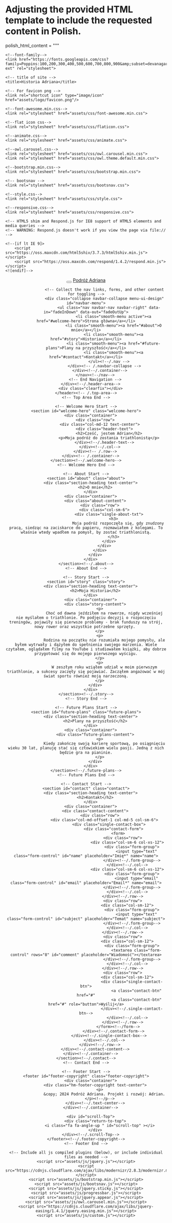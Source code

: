 # Adjusting the provided HTML template to include the requested content in Polish.
polish_html_content = """
<!doctype html>
<html class="no-js" lang="pl">

<head>
    <!-- meta data -->
    <meta charset="utf-8">
    <meta http-equiv="X-UA-Compatible" content="IE=edge">
    <meta name="viewport" content="width=device-width, initial-scale=1">
    <!-- The above 3 meta tags *must* come first in the head; any other head content must come *after* these tags -->

    <!--font-family-->
    <link href="https://fonts.googleapis.com/css?family=Poppins:100,200,300,400,500,600,700,800,900&amp;subset=devanagari,latin-ext" rel="stylesheet">
    
    <!-- title of site -->
    <title>Historia Adriana</title>

    <!-- For favicon png -->
    <link rel="shortcut icon" type="image/icon" href="assets/logo/favicon.png"/>
   
    <!--font-awesome.min.css-->
    <link rel="stylesheet" href="assets/css/font-awesome.min.css">

    <!--flat icon css-->
    <link rel="stylesheet" href="assets/css/flaticon.css">

    <!--animate.css-->
    <link rel="stylesheet" href="assets/css/animate.css">

    <!--owl.carousel.css-->
    <link rel="stylesheet" href="assets/css/owl.carousel.min.css">
    <link rel="stylesheet" href="assets/css/owl.theme.default.min.css">
    
    <!--bootstrap.min.css-->
    <link rel="stylesheet" href="assets/css/bootstrap.min.css">
    
    <!-- bootsnav -->
    <link rel="stylesheet" href="assets/css/bootsnav.css">    
    
    <!--style.css-->
    <link rel="stylesheet" href="assets/css/style.css">
    
    <!--responsive.css-->
    <link rel="stylesheet" href="assets/css/responsive.css">
    
    <!-- HTML5 shim and Respond.js for IE8 support of HTML5 elements and media queries -->
    <!-- WARNING: Respond.js doesn't work if you view the page via file:// -->
    
    <!--[if lt IE 9]>
        <script src="https://oss.maxcdn.com/html5shiv/3.7.3/html5shiv.min.js"></script>
        <script src="https://oss.maxcdn.com/respond/1.4.2/respond.min.js"></script>
    <![endif]-->

</head>

<body>
    <!-- Top Area -->
    <header class="top-area">
        <div class="header-area">
            <!-- Start Navigation -->
            <nav class="navbar navbar-default bootsnav navbar-fixed dark no-background">
                <div class="container">
                    <!-- Start Header Navigation -->
                    <div class="navbar-header">
                        <button type="button" class="navbar-toggle" data-toggle="collapse" data-target="#navbar-menu">
                            <i class="fa fa-bars"></i>
                        </button>
                        <a class="navbar-brand" href="index.html">Podróż Adriana</a>
                    </div><!--/.navbar-header-->
                    <!-- End Header Navigation -->

                    <!-- Collect the nav links, forms, and other content for toggling -->
                    <div class="collapse navbar-collapse menu-ui-design" id="navbar-menu">
                        <ul class="nav navbar-nav navbar-right" data-in="fadeInDown" data-out="fadeOutUp">
                            <li class="smooth-menu active"><a href="#welcome-hero">Strona główna</a></li>
                            <li class="smooth-menu"><a href="#about">O mnie</a></li>
                            <li class="smooth-menu"><a href="#story">Historia</a></li>
                            <li class="smooth-menu"><a href="#future-plans">Plany na przyszłość</a></li>
                            <li class="smooth-menu"><a href="#contact">Kontakt</a></li>
                        </ul><!--/.nav -->
                    </div><!-- /.navbar-collapse -->
                </div><!--/.container-->
            </nav><!--/nav-->
            <!-- End Navigation -->
        </div><!--/.header-area-->
        <div class="clearfix"></div>
    </header><!-- /.top-area-->
    <!-- Top Area End -->
    
    <!-- Welcome Hero Start -->
    <section id="welcome-hero" class="welcome-hero">
        <div class="container">
            <div class="row">
                <div class="col-md-12 text-center">
                    <div class="header-text">
                        <h2>Cześć, jestem Adrian</h2>
                        <p>Moja podróż do zostania triathlonistą</p>
                    </div><!--/.header-text-->
                </div><!--/.col-->
            </div><!-- /.row-->
        </div><!-- /.container-->
    </section><!--/.welcome-hero-->
    <!-- Welcome Hero End -->

    <!-- About Start -->
    <section id="about" class="about">
        <div class="section-heading text-center">
            <h2>O mnie</h2>
        </div>
        <div class="container">
            <div class="about-content">
                <div class="row">
                    <div class="col-sm-6">
                        <div class="single-about-txt">
                            <h3>
                                Moja podróż rozpoczęła się, gdy znudzony pracą, siedząc na zaciskarce do papieru, rozmawiałem z kolegami. To właśnie wtedy wpadłem na pomysł, by zostać triathlonistą.
                            </h3>
                        </div>
                    </div>
                </div>
            </div>
        </div>
    </section><!--/.about-->
    <!-- About End -->

    <!-- Story Start -->
    <section id="story" class="story">
        <div class="section-heading text-center">
            <h2>Moja Historia</h2>
        </div>
        <div class="container">
            <div class="story-content">
                <p>
                    Choć od dawna jeździłem na rowerze, nigdy wcześniej nie myślałem o triathlonie. Po podjęciu decyzji o rozpoczęciu treningów, pojawiły się pierwsze problemy - brak funduszy na strój, nowy rower oraz wszystkie potrzebne sprzęty. 
                </p>
                <p>
                    Rodzina na początku nie rozumiała mojego pomysłu, ale byłem wytrwały i dążyłem do spełnienia swojego marzenia. Wiele czytałem, oglądałem filmy na YouTube i studiowałem książki, aby dobrze przygotować się do mojego pierwszego wyścigu.
                </p>
                <p>
                    W zeszłym roku wziąłem udział w moim pierwszym triathlonie, a sukcesy zaczęły się pojawiać. Zacząłem angażować w mój świat sportu również moją narzeczoną.
                </p>
            </div>
        </div>
    </section><!--/.story-->
    <!-- Story End -->

    <!-- Future Plans Start -->
    <section id="future-plans" class="future-plans">
        <div class="section-heading text-center">
            <h2>Plany na przyszłość</h2>
        </div>
        <div class="container">
            <div class="future-plans-content">
                <p>
                    Kiedy zakończę swoją karierę sportową, po osiągnięciu wieku 30 lat, planuję stać się człowiekiem wielu pasji. Jedną z nich będzie gra na pianinie.
                </p>
            </div>
        </div>
    </section><!--/.future-plans-->
    <!-- Future Plans End -->

    <!-- Contact Start -->
    <section id="contact" class="contact">
        <div class="section-heading text-center">
            <h2>Kontakt</h2>
        </div>
        <div class="container">
            <div class="contact-content">
                <div class="row">
                    <div class="col-md-offset-1 col-md-5 col-sm-6">
                        <div class="single-contact-box">
                            <div class="contact-form">
                                <form>
                                    <div class="row">
                                        <div class="col-sm-6 col-xs-12">
                                            <div class="form-group">
                                                <input type="text" class="form-control" id="name" placeholder="Imię*" name="name">
                                            </div><!--/.form-group-->
                                        </div><!--/.col-->
                                        <div class="col-sm-6 col-xs-12">
                                            <div class="form-group">
                                                <input type="email" class="form-control" id="email" placeholder="Email*" name="email">
                                            </div><!--/.form-group-->
                                        </div><!--/.col-->
                                    </div><!--/.row-->
                                    <div class="row">
                                        <div class="col-sm-12">
                                            <div class="form-group">
                                                <input type="text" class="form-control" id="subject" placeholder="Temat" name="subject">
                                            </div><!--/.form-group-->
                                        </div><!--/.col-->
                                    </div><!--/.row-->
                                    <div class="row">
                                        <div class="col-sm-12">
                                            <div class="form-group">
                                                <textarea class="form-control" rows="8" id="comment" placeholder="Wiadomość"></textarea>
                                            </div><!--/.form-group-->
                                        </div><!--/.col-->
                                    </div><!--/.row-->
                                    <div class="row">
                                        <div class="col-sm-12">
                                            <div class="single-contact-btn">
                                                <a class="contact-btn" href="#"
                                                <a class="contact-btn" href="#" role="button">Wyślij</a>
                                            </div><!--/.single-contact-btn-->
                                        </div><!--/.col-->
                                    </div><!--/.row-->
                                </form><!--/form-->
                            </div><!--/.contact-form-->
                        </div><!--/.single-contact-box-->
                    </div><!--/.col-->
                </div><!--/.row-->
            </div><!--/.contact-content-->
        </div><!--/.container-->
    </section><!--/.contact-->
    <!-- Contact End -->

    <!-- Footer Start -->
    <footer id="footer-copyright" class="footer-copyright">
        <div class="container">
            <div class="hm-footer-copyright text-center">
                <p>
                    &copy; 2024 Podróż Adriana. Projekt i rozwój: Adrian.
                </p><!--/p-->
            </div><!--/.text-center-->
        </div><!--/.container-->

        <div id="scroll-Top">
            <div class="return-to-top">
                <i class="fa fa-angle-up " id="scroll-top" ></i>
            </div>
        </div><!--/.scroll-Top-->
    </footer><!--/.footer-copyright-->
    <!-- Footer End -->

    <!-- Include all js compiled plugins (below), or include individual files as needed -->
    <script src="assets/js/jquery.js"></script>
    <script src="https://cdnjs.cloudflare.com/ajax/libs/modernizr/2.8.3/modernizr.min.js"></script>
    <script src="assets/js/bootstrap.min.js"></script>
    <script src="assets/js/bootsnav.js"></script>
    <script src="assets/js/jquery.sticky.js"></script>
    <script src="assets/js/progressbar.js"></script>
    <script src="assets/js/jquery.appear.js"></script>
    <script src="assets/js/owl.carousel.min.js"></script>
    <script src="https://cdnjs.cloudflare.com/ajax/libs/jquery-easing/1.4.1/jquery.easing.min.js"></script>
    <script src="assets/js/custom.js"></script>
</body>

</html>
